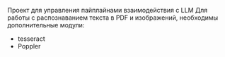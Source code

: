 Проект для управления пайплайнами взаимодействия с LLM
Для работы с распознаванием текста в PDF и изображений, необходимы дополнительные модули:
* tesseract
* Poppler